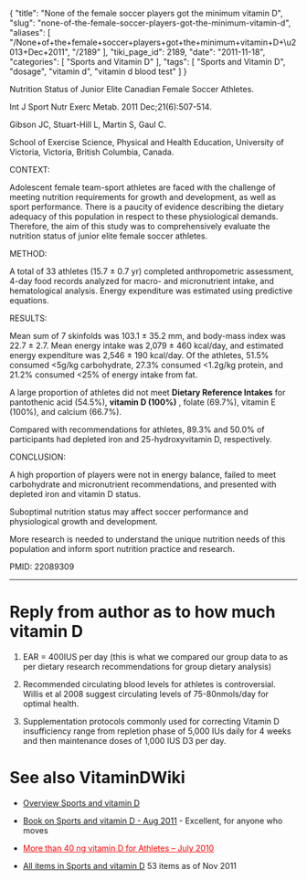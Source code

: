 {
    "title": "None of the female soccer players got the minimum vitamin D",
    "slug": "none-of-the-female-soccer-players-got-the-minimum-vitamin-d",
    "aliases": [
        "/None+of+the+female+soccer+players+got+the+minimum+vitamin+D+\u2013+Dec+2011",
        "/2189"
    ],
    "tiki_page_id": 2189,
    "date": "2011-11-18",
    "categories": [
        "Sports and Vitamin D"
    ],
    "tags": [
        "Sports and Vitamin D",
        "dosage",
        "vitamin d",
        "vitamin d blood test"
    ]
}


Nutrition Status of Junior Elite Canadian Female Soccer Athletes.

Int J Sport Nutr Exerc Metab. 2011 Dec;21(6):507-514.

Gibson JC, Stuart-Hill L, Martin S, Gaul C.

School of Exercise Science, Physical and Health Education, University of Victoria, Victoria, British Columbia, Canada.

CONTEXT:

Adolescent female team-sport athletes are faced with the challenge of meeting nutrition requirements for growth and development, as well as sport performance. There is a paucity of evidence describing the dietary adequacy of this population in respect to these physiological demands. Therefore, the aim of this study was to comprehensively evaluate the nutrition status of junior elite female soccer athletes.

METHOD:

A total of 33 athletes (15.7 ± 0.7 yr) completed anthropometric assessment, 4-day food records analyzed for macro- and micronutrient intake, and hematological analysis. Energy expenditure was estimated using predictive equations.

RESULTS:

Mean sum of 7 skinfolds was 103.1 ± 35.2 mm, and body-mass index was 22.7 ± 2.7. Mean energy intake was 2,079 ± 460 kcal/day, and estimated energy expenditure was 2,546 ± 190 kcal/day. Of the athletes, 51.5% consumed <5g/kg carbohydrate, 27.3% consumed <1.2g/kg protein, and 21.2% consumed <25% of energy intake from fat. 

A large proportion of athletes did not meet  **Dietary Reference Intakes**  for pantothenic acid (54.5%),  **vitamin D (100%)** , folate (69.7%), vitamin E (100%), and calcium (66.7%). 

Compared with recommendations for athletes, 89.3% and 50.0% of participants had depleted iron and 25-hydroxyvitamin D, respectively.

CONCLUSION:

A high proportion of players were not in energy balance, failed to meet carbohydrate and micronutrient recommendations, and presented with depleted iron and vitamin D status. 

Suboptimal nutrition status may affect soccer performance and physiological growth and development. 

More research is needed to understand the unique nutrition needs of this population and inform sport nutrition practice and research.

PMID:     22089309

- - - - - - - - 

# Reply from author as to how much vitamin D

1. EAR = 400IUS per day (this is what we compared our group data to as per dietary research recommendations for group dietary analysis)

1. Recommended circulating blood levels for athletes is controversial. Willis et al 2008 suggest circulating levels of 75-80nmols/day for optimal health.

1. Supplementation protocols commonly used for correcting Vitamin D insufficiency range from repletion phase of 5,000 IUs daily for 4 weeks and then maintenance doses of 1,000 IUS D3 per day.

# See also VitaminDWiki

* [Overview Sports and vitamin D](/posts/overview-sports-and-vitamin-d)

* [Book on Sports and vitamin D - Aug 2011](/posts/book-on-sports-and-vitamin-d) - Excellent, for anyone who moves

* <a href="/posts/more-than-40-ng-vitamin-d-for-athletes" style="color: red; text-decoration: underline;" title="This link has an unknown page_id: 595">More than 40 ng vitamin D for Athletes – July 2010</a>

* [All items in Sports and vitamin D](https://www.VitaminDWiki.com/tiki-browse_categories.php?parentId=11&sort_mode=created_desc) 53 items as of Nov 2011